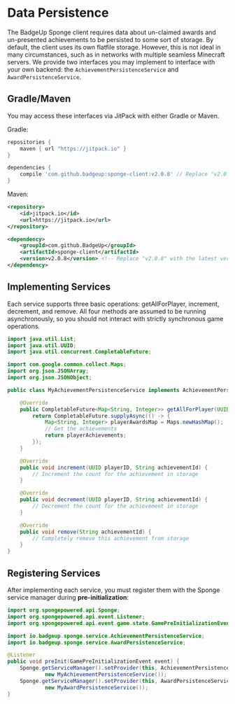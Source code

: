 # Data Persistence

The BadgeUp Sponge client requires data about un-claimed awards and un-presented achievements to be persisted to some sort of storage. By default, the client uses its own flatfile storage. However, this is not ideal in many circumstances, such as in networks with multiple seamless Minecraft servers. We provide two interfaces you may implement to interface with your own backend: the `AchievementPersistenceService` and `AwardPersistenceService`.

## Gradle/Maven

You may access these interfaces via JitPack with either Gradle or Maven.

Gradle:

```groovy
repositories {
	maven { url "https://jitpack.io" }
}

dependencies {
    compile 'com.github.badgeup:sponge-client:v2.0.8' // Replace "v2.0.8" with the latest version
}
```

Maven:

```xml
<repository>
    <id>jitpack.io</id>
    <url>https://jitpack.io</url>
</repository>

<dependency>
    <groupId>com.github.BadgeUp</groupId>
    <artifactId>sponge-client</artifactId>
    <version>v2.0.8</version> <!-- Replace "v2.0.8" with the latest version -->
</dependency>
```

## Implementing Services

Each service supports three basic operations: getAllForPlayer, increment, decrement, and remove. All four methods are assumed to be running asynchronously, so you should not interact with strictly synchronous game operations.

```java
import java.util.List;
import java.util.UUID;
import java.util.concurrent.CompletableFuture;

import com.google.common.collect.Maps;
import org.json.JSONArray;
import org.json.JSONObject;

public class MyAchievementPersistenceService implements AchievementPersistenceService {

    @Override
    public CompletableFuture<Map<String, Integer>> getAllForPlayer(UUID playerID) {
        return CompletableFuture.supplyAsync(() -> {
            Map<String, Integer> playerAwardsMap = Maps.newHashMap();
            // Get the achievements
            return playerAchievements;
        });
    }

    @Override
    public void increment(UUID playerID, String achievementId) {
        // Increment the count for the achievement in storage
    }

    @Override
    public void decrement(UUID playerID, String achievementId) {
        // Decrement the count for the achievement in storage
    }

    @Override
    public void remove(String achievementId) {
        // Completely remove this achievement from storage
    }
}
```

## Registering Services

After implementing each service, you must register them with the Sponge service manager during **pre-initialization**:

```java
import org.spongepowered.api.Sponge;
import org.spongepowered.api.event.Listener;
import org.spongepowered.api.event.game.state.GamePreInitializationEvent;

import io.badgeup.sponge.service.AchievementPersistenceService;
import io.badgeup.sponge.service.AwardPersistenceService;

@Listener
public void preInit(GamePreInitializationEvent event) {
	Sponge.getServiceManager().setProvider(this, AchievementPersistenceService.class,
			new MyAchievementPersistenceService());
	Sponge.getServiceManager().setProvider(this, AwardPersistenceService.class,
			new MyAwardPersistenceService());
}
```
